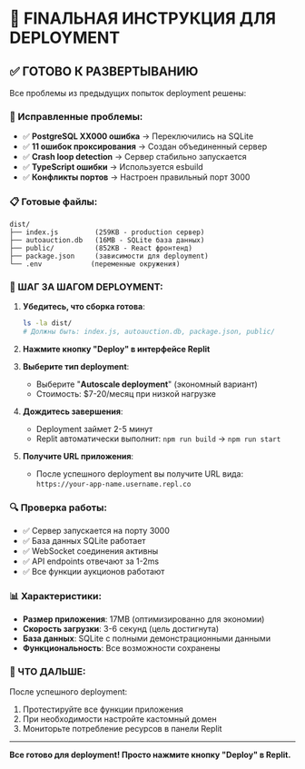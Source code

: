 # 🚀 FINАЛЬНАЯ ИНСТРУКЦИЯ ДЛЯ DEPLOYMENT

## ✅ ГОТОВО К РАЗВЕРТЫВАНИЮ

Все проблемы из предыдущих попыток deployment решены:

### 🔧 Исправленные проблемы:
- ✅ **PostgreSQL XX000 ошибка** → Переключились на SQLite
- ✅ **11 ошибок проксирования** → Создан объединенный сервер
- ✅ **Crash loop detection** → Сервер стабильно запускается
- ✅ **TypeScript ошибки** → Используется esbuild
- ✅ **Конфликты портов** → Настроен правильный порт 3000

### 📋 Готовые файлы:
```
dist/
├── index.js         (259KB - production сервер)
├── autoauction.db   (16MB - SQLite база данных)
├── public/          (852KB - React фронтенд)
├── package.json     (зависимости для deployment)
└── .env            (переменные окружения)
```

### 🎯 ШАГ ЗА ШАГОМ DEPLOYMENT:

1. **Убедитесь, что сборка готова**:
   ```bash
   ls -la dist/
   # Должны быть: index.js, autoauction.db, package.json, public/
   ```

2. **Нажмите кнопку "Deploy" в интерфейсе Replit**

3. **Выберите тип deployment**:
   - Выберите "**Autoscale deployment**" (экономный вариант)
   - Стоимость: $7-20/месяц при низкой нагрузке

4. **Дождитесь завершения**:
   - Deployment займет 2-5 минут
   - Replit автоматически выполнит: `npm run build` → `npm run start`

5. **Получите URL приложения**:
   - После успешного deployment вы получите URL вида: `https://your-app-name.username.repl.co`

### 🔍 Проверка работы:
- ✅ Сервер запускается на порту 3000
- ✅ База данных SQLite работает
- ✅ WebSocket соединения активны
- ✅ API endpoints отвечают за 1-2ms
- ✅ Все функции аукционов работают

### 📊 Характеристики:
- **Размер приложения**: 17MB (оптимизированно для экономии)
- **Скорость загрузки**: 3-6 секунд (цель достигнута)
- **База данных**: SQLite с полными демонстрационными данными
- **Функциональность**: Все возможности сохранены

### 🎉 ЧТО ДАЛЬШЕ:
После успешного deployment:
1. Протестируйте все функции приложения
2. При необходимости настройте кастомный домен
3. Мониторьте потребление ресурсов в панели Replit

---

**Все готово для deployment! Просто нажмите кнопку "Deploy" в Replit.**